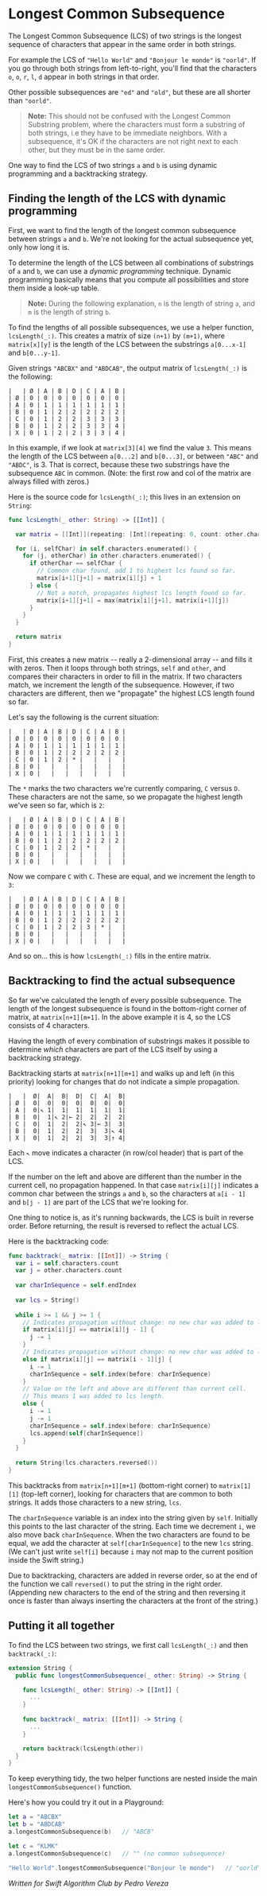 # Longest Common Subsequence

The Longest Common Subsequence (LCS) of two strings is the longest sequence of characters that appear in the same order in both strings.

For example the LCS of `"Hello World"` and `"Bonjour le monde"` is `"oorld"`. If you go through both strings from left-to-right, you'll find that the characters `o`, `o`, `r`, `l`, `d` appear in both strings in that order.

Other possible subsequences are `"ed"` and `"old"`, but these are all shorter than `"oorld"`. 

> **Note:** This should not be confused with the Longest Common Substring problem, where the characters must form a substring of both strings, i.e they have to be immediate neighbors. With a subsequence, it's OK if the characters are not right next to each other, but they must be in the same order.

One way to find the LCS of two strings `a` and `b` is using dynamic programming and a backtracking strategy.

## Finding the length of the LCS with dynamic programming

First, we want to find the length of the longest common subsequence between strings `a` and `b`. We're not looking for the actual subsequence yet, only how long it is.

To determine the length of the LCS between all combinations of substrings of `a` and `b`, we can use a *dynamic programming* technique. Dynamic programming basically means that you compute all possibilities and store them inside a look-up table.

> **Note:** During the following explanation, `n` is the length of string `a`, and `m` is the length of string `b`.

To find the lengths of all possible subsequences, we use a helper function, `lcsLength(_:)`. This creates a matrix of size `(n+1)` by `(m+1)`, where `matrix[x][y]` is the length of the LCS between the substrings `a[0...x-1]` and `b[0...y-1]`.

Given strings `"ABCBX"` and `"ABDCAB"`, the output matrix of `lcsLength(_:)` is the following:

```
|   | Ø | A | B | D | C | A | B |
| Ø | 0 | 0 | 0 | 0 | 0 | 0 | 0 |
| A | 0 | 1 | 1 | 1 | 1 | 1 | 1 |  
| B | 0 | 1 | 2 | 2 | 2 | 2 | 2 |
| C | 0 | 1 | 2 | 2 | 3 | 3 | 3 |
| B | 0 | 1 | 2 | 2 | 3 | 3 | 4 |
| X | 0 | 1 | 2 | 2 | 3 | 3 | 4 |
```

In this example, if we look at `matrix[3][4]` we find the value `3`. This means the length of the LCS between `a[0...2]` and `b[0...3]`, or between `"ABC"` and `"ABDC"`, is 3. That is correct, because these two substrings have the subsequence `ABC` in common. (Note: the first row and col of the matrix are always filled with zeros.)

Here is the source code for `lcsLength(_:)`; this lives in an extension on `String`:

```swift
func lcsLength(_ other: String) -> [[Int]] {

  var matrix = [[Int]](repeating: [Int](repeating: 0, count: other.characters.count+1), count: self.characters.count+1)

  for (i, selfChar) in self.characters.enumerated() {
	for (j, otherChar) in other.characters.enumerated() {
	  if otherChar == selfChar {
		// Common char found, add 1 to highest lcs found so far.
		matrix[i+1][j+1] = matrix[i][j] + 1
	  } else {
		// Not a match, propagates highest lcs length found so far.
		matrix[i+1][j+1] = max(matrix[i][j+1], matrix[i+1][j])
	  }
	}
  }

  return matrix
}
```

First, this creates a new matrix -- really a 2-dimensional array -- and fills it with zeros. Then it loops through both strings, `self` and `other`, and compares their characters in order to fill in the matrix. If two characters match, we increment the length of the subsequence. However, if two characters are different, then we "propagate" the highest LCS length found so far.

Let's say the following is the current situation:

```
|   | Ø | A | B | D | C | A | B |
| Ø | 0 | 0 | 0 | 0 | 0 | 0 | 0 |
| A | 0 | 1 | 1 | 1 | 1 | 1 | 1 |  
| B | 0 | 1 | 2 | 2 | 2 | 2 | 2 |
| C | 0 | 1 | 2 | * |   |   |   |
| B | 0 |   |   |   |   |   |   |
| X | 0 |   |   |   |   |   |   |
```

The `*` marks the two characters we're currently comparing, `C` versus `D`. These characters are not the same, so we propagate the highest length we've seen so far, which is `2`:

```
|   | Ø | A | B | D | C | A | B |
| Ø | 0 | 0 | 0 | 0 | 0 | 0 | 0 |
| A | 0 | 1 | 1 | 1 | 1 | 1 | 1 |  
| B | 0 | 1 | 2 | 2 | 2 | 2 | 2 |
| C | 0 | 1 | 2 | 2 | * |   |   |
| B | 0 |   |   |   |   |   |   |
| X | 0 |   |   |   |   |   |   |
```

Now we compare `C` with `C`. These are equal, and we increment the length to `3`:

```
|   | Ø | A | B | D | C | A | B |
| Ø | 0 | 0 | 0 | 0 | 0 | 0 | 0 |
| A | 0 | 1 | 1 | 1 | 1 | 1 | 1 |  
| B | 0 | 1 | 2 | 2 | 2 | 2 | 2 |
| C | 0 | 1 | 2 | 2 | 3 | * |   |
| B | 0 |   |   |   |   |   |   |
| X | 0 |   |   |   |   |   |   |
```

And so on... this is how `lcsLength(_:)` fills in the entire matrix.

## Backtracking to find the actual subsequence

So far we've calculated the length of every possible subsequence. The length of the longest subsequence is found in the bottom-right corner of matrix, at `matrix[n+1][m+1]`. In the above example it is 4, so the LCS consists of 4 characters.

Having the length of every combination of substrings makes it possible to determine *which* characters are part of the LCS itself by using a backtracking strategy.

Backtracking starts at `matrix[n+1][m+1]` and walks up and left (in this priority) looking for changes that do not indicate a simple propagation.

```
|   |  Ø|  A|  B|  D|  C|  A|  B|
| Ø |  0|  0|  0|  0|  0|  0|  0|
| A |  0|↖ 1|  1|  1|  1|  1|  1|  
| B |  0|  1|↖ 2|← 2|  2|  2|  2|
| C |  0|  1|  2|  2|↖ 3|← 3|  3|
| B |  0|  1|  2|  2|  3|  3|↖ 4|
| X |  0|  1|  2|  2|  3|  3|↑ 4|
```

Each `↖` move indicates a character (in row/col header) that is part of the LCS.

If the number on the left and above are different than the number in the current cell, no propagation happened. In that case `matrix[i][j]` indicates a common char between the strings `a` and `b`, so the characters at `a[i - 1]` and `b[j - 1]` are part of the LCS that we're looking for.

One thing to notice is, as it's running backwards, the LCS is built in reverse order. Before returning, the result is reversed to reflect the actual LCS.

Here is the backtracking code:

```swift
func backtrack(_ matrix: [[Int]]) -> String {
  var i = self.characters.count
  var j = other.characters.count
  
  var charInSequence = self.endIndex
  
  var lcs = String()
  
  while i >= 1 && j >= 1 {
	// Indicates propagation without change: no new char was added to lcs.
	if matrix[i][j] == matrix[i][j - 1] {
	  j -= 1
	}
	// Indicates propagation without change: no new char was added to lcs.
	else if matrix[i][j] == matrix[i - 1][j] {
	  i -= 1
	  charInSequence = self.index(before: charInSequence)
	}
	// Value on the left and above are different than current cell.
	// This means 1 was added to lcs length.
	else {
	  i -= 1
	  j -= 1
	  charInSequence = self.index(before: charInSequence)
	  lcs.append(self[charInSequence])
	}
  }
  
  return String(lcs.characters.reversed())
}
```  

This backtracks from `matrix[n+1][m+1]` (bottom-right corner) to `matrix[1][1]` (top-left corner), looking for characters that are common to both strings. It adds those characters to a new string, `lcs`.

The `charInSequence` variable is an index into the string given by `self`. Initially this points to the last character of the string. Each time we decrement `i`, we also move back `charInSequence`. When the two characters are found to be equal, we add the character at `self[charInSequence]` to the new `lcs` string. (We can't just write `self[i]` because `i` may not map to the current position inside the Swift string.)

Due to backtracking, characters are added in reverse order, so at the end of the function we call `reversed()` to put the string in the right order. (Appending new characters to the end of the string and then reversing it once is faster than always inserting the characters at the front of the string.)

## Putting it all together

To find the LCS between two strings, we first call `lcsLength(_:)` and then `backtrack(_:)`:

```swift
extension String {
  public func longestCommonSubsequence(_ other: String) -> String {

    func lcsLength(_ other: String) -> [[Int]] {
      ...
    }
    
    func backtrack(_ matrix: [[Int]]) -> String {
      ...
    }

    return backtrack(lcsLength(other))
  }
}
```

To keep everything tidy, the two helper functions are nested inside the main `longestCommonSubsequence()` function.

Here's how you could try it out in a Playground:

```swift
let a = "ABCBX"
let b = "ABDCAB"
a.longestCommonSubsequence(b)   // "ABCB"

let c = "KLMK"
a.longestCommonSubsequence(c)   // "" (no common subsequence)

"Hello World".longestCommonSubsequence("Bonjour le monde")   // "oorld"
```

*Written for Swift Algorithm Club by Pedro Vereza*
